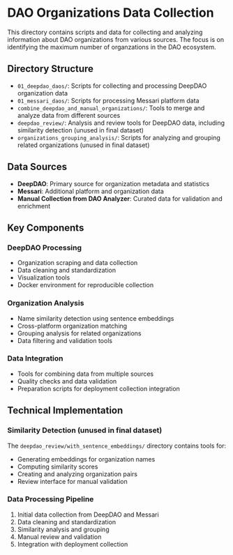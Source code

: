 # DAO Organizations Data Collection

This directory contains scripts and data for collecting and analyzing information about DAO organizations from various sources. The focus is on identifying the maximum number of organzations in the DAO ecosystem.

## Directory Structure

- `01_deepdao_daos/`: Scripts for collecting and processing DeepDAO organization data
- `01_messari_daos/`: Scripts for processing Messari platform data
- `combine_deepdao_and_manual_organizations/`: Tools to merge and analyze data from different sources
- `deepdao_review/`: Analysis and review tools for DeepDAO data, including similarity detection (unused in final dataset)
- `organizations_grouping_analysis/`: Scripts for analyzing and grouping related organizations (unused in final dataset)

## Data Sources

- **DeepDAO**: Primary source for organization metadata and statistics
- **Messari**: Additional platform and organization data
- **Manual Collection from DAO Analyzer**: Curated data for validation and enrichment

## Key Components

### DeepDAO Processing
- Organization scraping and data collection
- Data cleaning and standardization
- Visualization tools
- Docker environment for reproducible collection

### Organization Analysis
- Name similarity detection using sentence embeddings
- Cross-platform organization matching
- Grouping analysis for related organizations
- Data filtering and validation tools

### Data Integration
- Tools for combining data from multiple sources
- Quality checks and data validation
- Preparation scripts for deployment collection integration

## Technical Implementation

### Similarity Detection (unused in final dataset)
The `deepdao_review/with_sentence_embeddings/` directory contains tools for:
- Generating embeddings for organization names
- Computing similarity scores
- Creating and analyzing organization pairs
- Review interface for manual validation

### Data Processing Pipeline
1. Initial data collection from DeepDAO and Messari
2. Data cleaning and standardization
3. Similarity analysis and grouping
4. Manual review and validation
5. Integration with deployment collection
